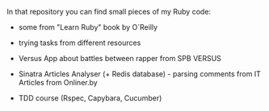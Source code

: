 In that repository you can find small pieces of my Ruby code:

+ some from "Learn Ruby" book by O`Reilly 

+ trying tasks from different resources

+ Versus App about battles between rapper from SPB VERSUS 

+ Sinatra Articles Analyser (+ Redis database) - parsing comments from IT Articles from Onliner.by

+ TDD course (Rspec, Capybara, Cucumber)